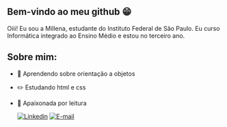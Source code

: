 ## Bem-vindo ao meu github 😁
Oiii! Eu sou a Millena, estudante do Instituto Federal de São Paulo. Eu curso Informática integrado ao Ensino Médio e estou no terceiro ano.

## Sobre mim: 
- 📖 Aprendendo sobre orientação a objetos
- ✏️ Estudando html e css
- 📘 Apaixonada por leitura

  [![Linkedin](https://img.shields.io/badge/LinkedIn-0077B5?style=for-the-badge&logo=linkedin&logoColor=white)](https://www.linkedin.com/in/millena-cupolillo)   [![E-mail](https://img.shields.io/badge/Gmail-D14836?style=for-the-badge&logo=gmail&logoColor=white)](https://www.linkedin.com/in/millena-cupolillo) 
